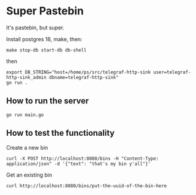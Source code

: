 # Super Pastebin

It's pastebin, but super.

Install postgres 16, make, then:

```
make stop-db start-db db-shell
```

then

```
export DB_STRING="host=/home/ps/src/telegraf-http-sink user=telegraf-http-sink_admin dbname=telegraf-http-sink"
go run .
```

## How to run the server

```
go run main.go
```
## How to test the functionality

Create a new bin

```
curl -X POST http://localhost:8080/bins -H "Content-Type: application/json" -d '{"text": "that's my bin y'all"}'
```

Get an existing bin
```
curl http://localhost:8080/bins/put-the-uuid-of-the-bin-here
```
